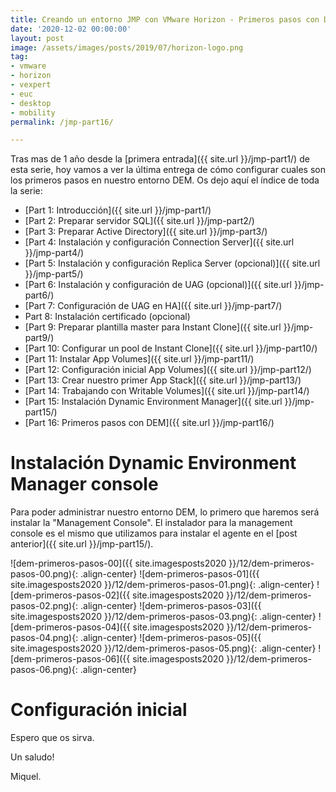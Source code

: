 ```yaml
---
title: Creando un entorno JMP con VMware Horizon - Primeros pasos con DEM
date: '2020-12-02 00:00:00'
layout: post
image: /assets/images/posts/2019/07/horizon-logo.png
tag:
- vmware
- horizon
- vexpert
- euc
- desktop
- mobility
permalink: /jmp-part16/

---
```


Tras mas de 1 año desde la [primera entrada]({{ site.url }}/jmp-part1/) de esta serie, hoy vamos a ver la última entrega de cómo configurar cuales son los primeros pasos en nuestro entorno DEM. Os dejo aquí el índice de toda la serie:

- [Part 1: Introducción]({{ site.url }}/jmp-part1/)
- [Part 2: Preparar servidor SQL]({{ site.url }}/jmp-part2/)
- [Part 3: Preparar Active Directory]({{ site.url }}/jmp-part3/)
- [Part 4: Instalación y configuración Connection Server]({{ site.url }}/jmp-part4/)
- [Part 5: Instalación y configuración Replica Server (opcional)]({{ site.url }}/jmp-part5/)
- [Part 6: Instalación y configuración de UAG (opcional)]({{ site.url }}/jmp-part6/)
- [Part 7: Configuración de UAG en HA]({{ site.url }}/jmp-part7/)
- Part 8: Instalación certificado (opcional)
- [Part 9: Preparar plantilla master para Instant Clone]({{ site.url }}/jmp-part9/)
- [Part 10: Configurar un pool de Instant Clone]({{ site.url }}/jmp-part10/)
- [Part 11: Instalar App Volumes]({{ site.url }}/jmp-part11/)
- [Part 12: Configuración inicial App Volumes]({{ site.url }}/jmp-part12/)
- [Part 13: Crear nuestro primer App Stack]({{ site.url }}/jmp-part13/)
- [Part 14: Trabajando con Writable Volumes]({{ site.url }}/jmp-part14/)
- [Part 15: Instalación Dynamic Environment Manager]({{ site.url }}/jmp-part15/)
- [Part 16: Primeros pasos con DEM]({{ site.url }}/jmp-part16/)

# Instalación Dynamic Environment Manager console

Para poder administrar nuestro entorno DEM, lo primero que haremos será instalar la "Management Console".
El instalador para la management console es el mismo que utilizamos para instalar el agente en el [post anterior]({{ site.url }}/jmp-part15/).

![dem-primeros-pasos-00]({{ site.imagesposts2020 }}/12/dem-primeros-pasos-00.png){: .align-center}
![dem-primeros-pasos-01]({{ site.imagesposts2020 }}/12/dem-primeros-pasos-01.png){: .align-center}
![dem-primeros-pasos-02]({{ site.imagesposts2020 }}/12/dem-primeros-pasos-02.png){: .align-center}
![dem-primeros-pasos-03]({{ site.imagesposts2020 }}/12/dem-primeros-pasos-03.png){: .align-center}
![dem-primeros-pasos-04]({{ site.imagesposts2020 }}/12/dem-primeros-pasos-04.png){: .align-center}
![dem-primeros-pasos-05]({{ site.imagesposts2020 }}/12/dem-primeros-pasos-05.png){: .align-center}
![dem-primeros-pasos-06]({{ site.imagesposts2020 }}/12/dem-primeros-pasos-06.png){: .align-center}

# Configuración inicial



Espero que os sirva.

Un saludo!

Miquel.



